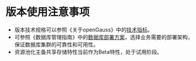 # 版本使用注意事项

-   版本技术规格可以参照《关于openGauss》中的[技术指标](../TechnicalWhitePaper/技术指标.md)。
-   可参照《数据库管理指南》中的[数据库部署方案](../DatabaseAdministrationGuide/数据库部署方案.md)，选择业务需要的部署架构，保证数据库集群的可靠性和可用性。
-   资源池化主备共享存储特性当前作为Beta特性，处于试用阶段。

